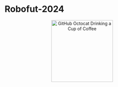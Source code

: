 # Robofut-2024


<div>
    <div align=center>
        <img src="https://drive.google.com/drive/folders/1K9pxsI_inHiaECWpiFmMmJkAWfphacIv" alt="GitHub Octocat Drinking a Cup of Coffee" height="200">
    </div>
</div>
